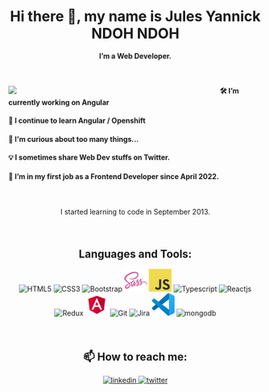 <div align="center">

<div>
  <h1>Hi there 👋, my name is Jules Yannick NDOH NDOH</h1>
  <p><b>I’m a Web Developer.</b></p>
</div>
  
</br>

<div>
  <img align="left" width="420" src="/banner720.gif" />
  <div align="right" >
    <h4 align="left">🛠 I’m currently working on Angular</h4>
    <h4 align="left">🌱 I continue to learn Angular / Openshift </h4>
    <h4 align="left">🔬 I'm curious about too many things...</h4>
    <h4 align="left">💡 I sometimes share Web Dev stuffs on Twitter.</h4>
    <h4 align="left">🤩 I’m in my first job as a Frontend Developer since April 2022.</h4>
  </div>
</div>
  
<br/>
<br/>
  
<div>I started learning to code in September 2013. </div>
  
<br/>
<br/>

<div>  
  <h2>Languages and Tools:</h2>

  <img alt="HTML5" title="HTML" width="45px" src="https://img.icons8.com/color/48/000000/html-5.png"/>
  <img alt="CSS3" title="CSS" width="45px" src="https://img.icons8.com/color/48/000000/css3.png"/>
  <img alt="Bootstrap" title="Bootstrap" width="45px" src="https://img.icons8.com/color/48/000000/bootstrap.png"/>
  <img alt="Sass" title="Saas" width="45px" src="https://raw.githubusercontent.com/github/explore/80688e429a7d4ef2fca1e82350fe8e3517d3494d/topics/sass/sass.png" />
  <img alt="JavaScript" title="JavaScript" width="45px" src="https://raw.githubusercontent.com/github/explore/80688e429a7d4ef2fca1e82350fe8e3517d3494d/topics/javascript/javascript.png" />
  <img alt="Typescript" title="Typescript" width="45px" src="https://img.icons8.com/color/48/000000/typescript.png" />
  <img alt="Reactjs" title="Reactjs" width="45px" src="https://img.icons8.com/office/72/react.png" />
  <img alt="Redux" title="Redux" width="45px" src="https://img.icons8.com/color/48/000000/redux.png" />
  <img alt="Angular" title="Angular" width="45px" src="https://raw.githubusercontent.com/github/explore/80688e429a7d4ef2fca1e82350fe8e3517d3494d/topics/angular/angular.png" />
  <img alt="Git" title="Git" width="45px" src="https://img.icons8.com/color/48/000000/git.png" />
  <img alt="Jira" title="Jira" width="45px" src="https://img.icons8.com/color/48/000000/jira.png" />
  <img alt="Visual Studio Code" title="VS Code" width="45px" src="https://raw.githubusercontent.com/github/explore/80688e429a7d4ef2fca1e82350fe8e3517d3494d/topics/visual-studio-code/visual-studio-code.png" />
  <img alt="mongodb" title="MongoDB" width="45px" src="https://img.icons8.com/color/48/000000/mongodb.png"/>
</div>
  
<br/>
<br/>

<div>
  <h2>📫 How to reach me:</h2>
  <a href="https://www.linkedin.com/in/jules-moise-yannick-ndoh-ndoh-600683b9/">
    <img alt="linkedin" title="LinkedIn" width="65px" src="https://user-images.githubusercontent.com/64198045/143304055-362fe9e0-c016-4e1f-8cd3-1488ccafaa48.gif"/>
  </a>
  <a href="https://twitter.com">
   <img alt="twitter" title="Twitter" width="65px" src="https://user-images.githubusercontent.com/64198045/143304072-86665c35-b343-46fe-984c-93aec4b8e323.gif" />
  </a>
</div>

</div>
